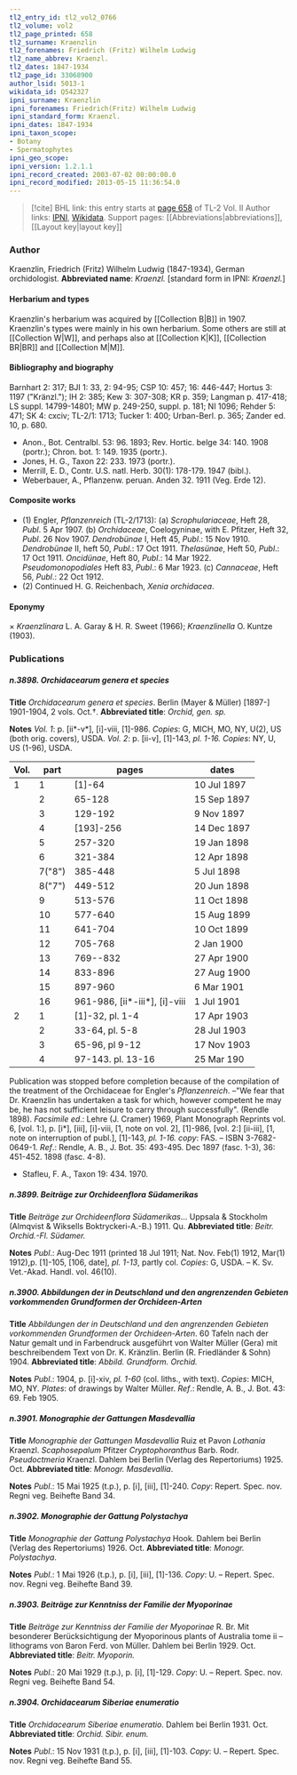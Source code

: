 ```yaml
---
tl2_entry_id: tl2_vol2_0766
tl2_volume: vol2
tl2_page_printed: 658
tl2_surname: Kraenzlin
tl2_forenames: Friedrich (Fritz) Wilhelm Ludwig
tl2_name_abbrev: Kraenzl.
tl2_dates: 1847-1934
tl2_page_id: 33068900
author_lsid: 5013-1
wikidata_id: Q542327
ipni_surname: Kraenzlin
ipni_forenames: Friedrich(Fritz) Wilhelm Ludwig
ipni_standard_form: Kraenzl.
ipni_dates: 1847-1934
ipni_taxon_scope: 
- Botany
- Spermatophytes
ipni_geo_scope: 
ipni_version: 1.2.1.1
ipni_record_created: 2003-07-02 00:00:00.0
ipni_record_modified: 2013-05-15 11:36:54.0
---
```


> [!cite] BHL link: this entry starts at [page 658](https://www.biodiversitylibrary.org/page/33068900) of TL-2 Vol. II
> Author links: [IPNI](https://www.ipni.org/a/5013-1), [Wikidata](https://www.wikidata.org/wiki/Q542327). Support pages: [[Abbreviations|abbreviations]], [[Layout key|layout key]]

### Author

Kraenzlin, Friedrich (Fritz) Wilhelm Ludwig (1847-1934), German orchidologist. 
**Abbreviated name**: *Kraenzl.* \[standard form in IPNI: *Kraenzl.*\]

#### Herbarium and types

Kraenzlin's herbarium was acquired by [[Collection B|B]] in 1907. Kraenzlin's types were mainly in his own herbarium. Some others are still at [[Collection W|W]], and perhaps also at [[Collection K|K]], [[Collection BR|BR]] and [[Collection M|M]].

#### Bibliography and biography

Barnhart 2: 317; BJI 1: 33, 2: 94-95; CSP 10: 457; 16: 446-447; Hortus 3: 1197 ("Kränzl."); IH 2: 385; Kew 3: 307-308; KR p. 359; Langman p. 417-418; LS suppl. 14799-14801; MW p. 249-250, suppl. p. 181; NI 1096; Rehder 5: 471; SK 4: cxciv; TL-2/1: 1713; Tucker 1: 400; Urban-Berl. p. 365; Zander ed. 10, p. 680.
- Anon., Bot. Centralbl. 53: 96. 1893; Rev. Hortic. belge 34: 140. 1908 (portr.); Chron. bot. 1: 149. 1935 (portr.).
- Jones, H. G., Taxon 22: 233. 1973 (portr.).
- Merrill, E. D., Contr. U.S. natl. Herb. 30(1): 178-179. 1947 (bibl.).
- Weberbauer, A., Pflanzenw. peruan. Anden 32. 1911 (Veg. Erde 12).

#### Composite works

- (1) Engler, *Pflanzenreich* (TL-2/1713):
(a) *Scrophulariaceae*, Heft 28, *Publ*. 5 Apr 1907.
(b) *Orchidaceae*, Coelogyninae, with E. Pfitzer, Heft 32, *Publ*. 26 Nov 1907. *Dendrobünae* I, Heft 45, *Publ*.: 15 Nov 1910.
*Dendrobünae* II, heft 50, *Publ*.: 17 Oct 1911.
*Thelasünae*, Heft 50, *Publ*.: 17 Oct 1911.
*Oncidünae*, Heft 80, *Publ*.: 14 Mar 1922.
*Pseudomonopodiales* Heft 83, *Publ*.: 6 Mar 1923.
(c) *Cannaceae*, Heft 56, *Publ*.: 22 Oct 1912.
- (2) Continued H. G. Reichenbach, *Xenia orchidacea*.

#### Eponymy

× *Kraenzlinara* L. A. Garay & H. R. Sweet (1966); *Kraenzlinella* O. Kuntze (1903).

### Publications

##### n.3898. Orchidacearum genera et species

**Title**
*Orchidacearum genera et species*. Berlin (Mayer & Müller) \[1897-\] 1901-1904, 2 vols. Oct.†.
**Abbreviated title**: *Orchid, gen. sp.*

**Notes**
*Vol. 1*: p. \[ii\*-v\*\], \[i\]-viii, \[1\]-986. *Copies*: G, MICH, MO, NY, U(2), US (both orig. covers), USDA.
*Vol. 2*: p. \[ii-v\], \[1\]-143, *pl. 1-16. Copies*: NY, U, US (1-96), USDA.

|Vol.	|part	|pages	|dates|
|---	|---	|---	|---	|
|1	|1	|\[1\]-64	|10 Jul 1897
|	|2	|65-128	|15 Sep 1897
|	|3	|129-192	|9 Nov 1897|
|	|4	|\[193\]-256	|14 Dec 1897|
|	|5	|257-320	|19 Jan 1898|
|	|6	|321-384	|12 Apr 1898|
|	|7("8")	|385-448	|5 Jul 1898|
|	|8("7")	|449-512	|20 Jun 1898|
|	|9	|513-576	|11 Oct 1898|
|	|10	|577-640	|15 Aug 1899|
|	|11	|641-704	|10 Oct 1899|
|	|12	|705-768	|2 Jan 1900|
|	|13	|769--832	|27 Apr 1900|
|	|14	|833-896	|27 Aug 1900|
|	|15	|897-960	|6 Mar 1901|
|	|16	|961-986, \[ii\*-iii\*\], \[i\]-viii	|1 Jul 1901|
|2	|1	|\[1\]-32, pl. 1-4	|17 Apr 1903|
|	|2	|33-64, pl. 5-8	|28 Jul 1903|
|	|3	|65-96, pl 9-12	|17 Nov 1903|
|	|4	|97-143. pl. 13-16	|25 Mar 190|

Publication was stopped before completion because of the compilation of the treatment of the Orchidaceae for Engler's *Pflanzenreich*. –"We fear that Dr. Kraenzlin has undertaken a task for which, however competent he may be, he has not sufficient leisure to carry through successfully". (Rendle 1898).
*Facsimile ed*.: Lehre (J. Cramer) 1969, Plant Monograph Reprints vol. 6, \[vol. 1:\], p. \[i\*\], \[iii\], \[i\]-viii, \[1, note on vol. 2\], \[1\]-986, \[vol. 2:\] \[ii-iii\], \[1, note on interruption of publ.\], \[1\]-143, *pl. 1-16. copy*: FAS. – ISBN 3-7682-0649-1.
*Ref*.: Rendle, A. B., J. Bot. 35: 493-495. Dec 1897 (fasc. 1-3), 36: 451-452. 1898 (fasc. 4-8).
- Stafleu, F. A., Taxon 19: 434. 1970.

##### n.3899. Beiträge zur Orchideenflora Südamerikas

**Title**
*Beiträge zur Orchideenflora Südamerikas*... Uppsala & Stockholm (Almqvist & Wiksells Boktryckeri-A.-B.) 1911. Qu.
**Abbreviated title**: *Beitr. Orchid.-Fl. Südamer.*

**Notes**
*Publ*.: Aug-Dec 1911 (printed 18 Jul 1911; Nat. Nov. Feb(1) 1912, Mar(1) 1912),p. \[1\]-105, \[106, date\], *pl. 1-13*, partly col. *Copies*: G, USDA. – K. Sv. Vet.-Akad. Handl. vol. 46(10).

##### n.3900. Abbildungen der in Deutschland und den angrenzenden Gebieten vorkommenden Grundformen der Orchideen-Arten

**Title**
*Abbildungen der in Deutschland und den angrenzenden Gebieten vorkommenden Grundformen der Orchideen-Arten*. 60 Tafeln nach der Natur gemalt und in Farbendruck ausgeführt von Walter Müller (Gera) mit beschreibendem Text von Dr. K. Kränzlin. Berlin (R. Friedländer & Sohn) 1904.
**Abbreviated title**: *Abbild. Grundform. Orchid.*

**Notes**
*Publ*.: 1904, p. \[i\]-xiv, *pl. 1-60* (col. liths., with text). *Copies*: MICH, MO, NY.
*Plates*: of drawings by Walter Müller.
*Ref*.: Rendle, A. B., J. Bot. 43: 69. Feb 1905.

##### n.3901. Monographie der Gattungen Masdevallia

**Title**
*Monographie der Gattungen Masdevallia* Ruiz et Pavon *Lothania* Kraenzl. *Scaphosepalum* Pfitzer *Cryptophoranthus* Barb. Rodr. *Pseudoctmeria* Kraenzl. Dahlem bei Berlin (Verlag des Repertoriums) 1925. Oct.
**Abbreviated title**: *Monogr. Masdevallia*.

**Notes**
*Publ*.: 15 Mai 1925 (t.p.), p. \[i\], \[iii\], \[1\]-240. *Copy*: Repert. Spec. nov. Regni veg. Beihefte Band 34.

##### n.3902. Monographie der Gattung Polystachya

**Title**
*Monographie der Gattung Polystachya* Hook. Dahlem bei Berlin (Verlag des Repertoriums) 1926. Oct.
**Abbreviated title**: *Monogr. Polystachya*.

**Notes**
*Publ*.: 1 Mai 1926 (t.p.), p. \[i\], \[iii\], \[1\]-136. *Copy*: U. – Repert. Spec. nov. Regni veg. Beihefte Band 39.

##### n.3903. Beiträge zur Kenntniss der Familie der Myoporinae

**Title**
*Beiträge zur Kenntniss der Familie der Myoporinae* R. Br. Mit besonderer Berücksichtigung der Myoporinous plants of Australia tome ii – lithograms von Baron Ferd. von Müller. Dahlem bei Berlin 1929. Oct.
**Abbreviated title**: *Beitr. Myoporin.*

**Notes**
*Publ*.: 20 Mai 1929 (t.p.), p. \[i\], \[1\]-129. *Copy*: U. – Repert. Spec. nov. Regni veg. Beihefte Band 54.

##### n.3904. Orchidacearum Siberiae enumeratio

**Title**
*Orchidacearum Siberiae enumeratio*. Dahlem bei Berlin 1931. Oct.
**Abbreviated title**: *Orchid. Sibir. enum.*

**Notes**
*Publ*.: 15 Nov 1931 (t.p.), p. \[i\], \[iii\], \[1\]-103. *Copy*: U. – Repert. Spec. nov. Regni veg. Beihefte Band 55.

